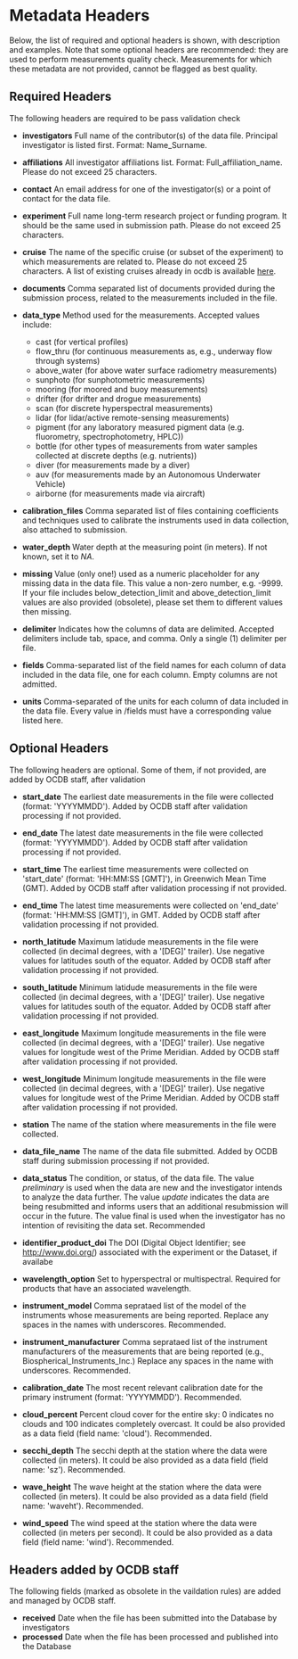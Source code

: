 # Metadata Headers

Below, the list of required and optional headers is shown, with description and examples.
Note that some optional headers are recommended: they are used to perform measurements quality check. Measurements for which these metadata are not provided, cannot be flagged as best quality.

## Required Headers

The following headers are required to be pass validation check

* __investigators__ Full name of the contributor(s) of the data file. Principal investigator is listed first. Format: Name_Surname.
<!-- A list of investigators already present in ocdb is available [here](ocdb-PI-affiliation-experiment-cruise.md/#investigators). -->

* __affiliations__ All investigator affiliations list. Format: Full_affiliation_name. Please do not exceed 25 characters.
<!-- A list of existing affiliations already in ocdb is available [here](ocdb-PI-affiliation-experiment-cruise.md/#affiliations). -->

* __contact__ An email address for one of the investigator(s) or a point of contact for the data file. 

* __experiment__ Full name long-term research project or funding program. It should be the same used in submission path. Please do not exceed 25 characters.
<!-- A list of existing experiments already in ocdb is available [here](ocdb-PI-affiliation-experiment-cruise.md/#experiments). -->

* __cruise__ The name of the specific cruise (or subset of the experiment) to which measurements are related to. Please do not exceed 25 characters. A list of existing cruises already in ocdb is available [here](ocdb-PI-affiliation-experiment-cruise.md/#cruises).

* __documents__ Comma separated list of documents provided during the submission process, related to the measurements included in the file.

* **data_type**
	Method used for the measurements. Accepted values include:
	- cast (for vertical profiles)
	- flow_thru (for continuous measurements as, e.g., underway flow through systems)
	- above_water (for above water surface radiometry measurements)
	- sunphoto (for sunphotometric measurements)
	- mooring (for moored and buoy measurements)
	- drifter (for drifter and drogue measurements)
	- scan (for discrete hyperspectral measurements)
	- lidar (for lidar/active remote-sensing measurements)
	- pigment (for any laboratory measured pigment data (e.g. fluorometry, spectrophotometry, HPLC))
	- bottle (for other types of measurements from water samples collected at discrete depths (e.g. nutrients))
	- diver (for measurements made by a diver)
	- auv (for measurements made by an Autonomous Underwater Vehicle)
	- airborne (for measurements made via aircraft)

* **calibration_files** Comma separated list of files containing coefficients and techniques used to calibrate the instruments used in data collection, also attached to submission.

* **water_depth** Water depth at the measuring point (in meters). If not known, set it to _NA_.

* __missing__ Value (only one!) used as a numeric placeholder for any missing data in the data file. This value a non-zero number, e.g. -9999. If your file includes below_detection_limit and above_detection_limit  values are also provided (obsolete), please set them to different values then missing.

* __delimiter__ Indicates how the columns of data are delimited. Accepted delimiters include tab, space, and comma. Only a single (1) delimiter per file.

* __fields__ Comma-separated list of the field names for each column of data included in the data file, one for each column. Empty columns are not admitted.

* __units__ Comma-separated of the units for each column of data included in the data file. Every value in /fields must have a corresponding value listed here.


## Optional Headers
The following headers are optional. Some of them, if not provided, are added by OCDB staff, after validation

* **start_date** The earliest date measurements in the file were collected (format: 'YYYYMMDD'). Added by OCDB staff after validation processing if not provided.
 
* **end_date** The latest date measurements in the file were collected (format: 'YYYYMMDD'). Added by OCDB staff after validation processing if not provided.

* **start_time** The earliest time measurements were collected on 'start_date' (format: 'HH:MM:SS [GMT]'), in Greenwich Mean Time (GMT). Added by OCDB staff after validation processing if not provided.

* **end_time** The latest time measurements were collected on 'end_date' (format: 'HH:MM:SS [GMT]'), in GMT. Added by OCDB staff after validation processing if not provided.

* **north_latitude** Maximum latidude measurements in the file were collected (in decimal degrees, with a '[DEG]' trailer). Use negative values for latitudes south of the equator. Added by OCDB staff after validation processing if not provided.
 
* **south_latitude** Minimum latidude measurements in the file were collected (in decimal degrees, with a '[DEG]' trailer). Use negative values for latitudes south of the equator. Added by OCDB staff after validation processing if not provided.

* **east_longitude** Maximum longitude measurements in the file were collected (in decimal degrees, with a '[DEG]' trailer). Use negative values for longitude west of the Prime Meridian. Added by OCDB staff after validation processing if not provided.

* **west_longitude** Minimum longitude measurements in the file were collected (in decimal degrees, with a '[DEG]' trailer). Use negative values for longitude west of the Prime Meridian. Added by OCDB staff after validation processing if not provided.

* **station** The name of the station where measurements in the file were collected.

* **data_file_name** The name of the data file submitted. Added by OCDB staff during submission processing if not provided. 

* **data_status** The condition, or status, of the data file. The value _preliminary_ is used when the data are new and the investigator intends to analyze the data further. The value _update_ indicates the data are being resubmitted and informs users that an additional resubmission will occur in the future. The value final is used when the investigator has no intention of revisiting the data set. Recommended

* **identifier_product_doi** The DOI (Digital Object Identifier; see http://www.doi.org/) associated with the experiment or the Dataset, if availabe

* **wavelength_option** Set to hyperspectral or multispectral. Required for products that have an associated wavelength.

* **instrument_model** Comma seprataed list of the model of the instruments whose measurements are being reported. Replace any spaces in the names with underscores. Recommended.

* **instrument_manufacturer** Comma seprataed list of the instrument manufacturers of the measurements that are being reported (e.g., Biospherical_Instruments_Inc.) Replace any spaces in the name with underscores. Recommended.

* **calibration_date** The most recent relevant calibration date for the primary instrument (format: 'YYYYMMDD'). Recommended.

* **cloud_percent** Percent cloud cover for the entire sky: 0 indicates no clouds and 100 indicates completely overcast. It could be also provided as a data field (field name: 'cloud'). Recommended.

* **secchi_depth** The secchi depth at the station where the data were collected (in meters). It could be also provided as a data field (field name: 'sz'). Recommended.

* **wave_height** The wave height at the station where the data were collected (in meters). It could be also provided as a data field (field name: 'waveht'). Recommended.   

* **wind_speed** The wind speed at the station where the data were collected (in meters per second). It could be also provided as a data field (field name: 'wind'). Recommended.   


## Headers added by OCDB staff
The following fields (marked as obsolete in the vaildation rules) are added and managed by OCDB staff.
* **received** Date when the file has been submitted into the Database by investigators
* **processed** Date when the file has been processed and published into the Database

